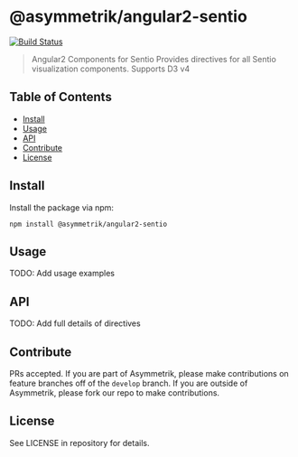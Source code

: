 # @asymmetrik/angular2-sentio

[![Build Status][travis-image]][travis-url]

> Angular2 Components for Sentio
> Provides directives for all Sentio visualization components. Supports D3 v4

## Table of Contents
- [Install](#install)
- [Usage](#usage)
- [API](#api)
- [Contribute](#contribute)
- [License](#license)


## Install
Install the package via npm:
```
npm install @asymmetrik/angular2-sentio
```


## Usage
TODO: Add usage examples 


## API
TODO: Add full details of directives


## Contribute
PRs accepted. If you are part of Asymmetrik, please make contributions on feature branches off of the ```develop``` branch. If you are outside of Asymmetrik, please fork our repo to make contributions.


## License
See LICENSE in repository for details.


[travis-url]: https://travis-ci.org/Asymmetrik/angular2-template/
[travis-image]: https://travis-ci.org/Asymmetrik/angular2-template.svg
